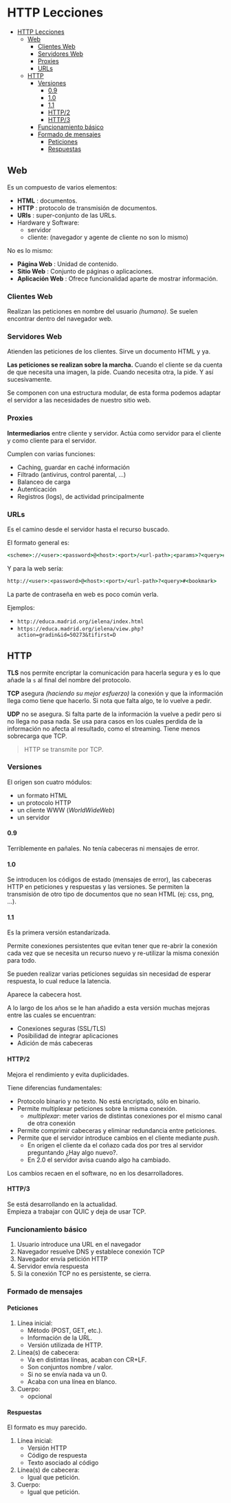 # HTTP Lecciones

- [HTTP Lecciones](#http-lecciones)
  - [Web](#web)
    - [Clientes Web](#clientes-web)
    - [Servidores Web](#servidores-web)
    - [Proxies](#proxies)
    - [URLs](#urls)
  - [HTTP](#http)
    - [Versiones](#versiones)
      - [0.9](#09)
      - [1.0](#10)
      - [1.1](#11)
      - [HTTP/2](#http2)
      - [HTTP/3](#http3)
    - [Funcionamiento básico](#funcionamiento-básico)
    - [Formado de mensajes](#formado-de-mensajes)
      - [Peticiones](#peticiones)
      - [Respuestas](#respuestas)

## Web

Es un compuesto de varios elementos:

- **HTML** : documentos.
- **HTTP** : protocolo de transmisión de documentos.
- **URIs** : super-conjunto de las URLs.
- Hardware y Software:
  - servidor
  - cliente: (navegador y agente de cliente no son lo mismo)

No es lo mismo:

- **Página Web** : Unidad de contenido.
- **Sitio Web** : Conjunto de páginas o aplicaciones.
- **Aplicación Web** : Ofrece funcionalidad aparte de mostrar información.

### Clientes Web

Realizan las peticiones en nombre del usuario *(humano)*. Se suelen encontrar dentro del navegador web.

### Servidores Web

Atienden las peticiones de los clientes. Sirve un documento HTML y ya.

**Las peticiones se realizan sobre la marcha.** Cuando el cliente se da cuenta de que necesita una imagen, la pide. Cuando necesita otra, la pide. Y así sucesivamente.

Se componen con una estructura modular, de esta forma podemos adaptar el servidor a las necesidades de nuestro sitio web.

### Proxies

**Intermediarios** entre cliente y servidor. Actúa como servidor para el cliente y como cliente para el servidor.

Cumplen con varias funciones:

- Caching, guardar en caché información
- Filtrado (antivirus, control parental, ...)
- Balanceo de carga
- Autenticación
- Registros (logs), de actividad principalmente

### URLs

Es el camino desde el servidor hasta el recurso buscado.

El formato general es:

``` cmd
<scheme>://<user>:<password>@<host>:<port>/<url-path>;<params>?<query>#<fragment>
```

Y para la web sería:

``` cmd
http://<user>:<password>@<host>:<port>/<url-path>?<query>#<bookmark>
```

La parte de contraseña en web es poco común verla.

Ejemplos:

- ```http://educa.madrid.org/ielena/index.html```
- ```https://educa.madrid.org/ielena/view.php?action=gradin&id=50273&tifirst=D```

## HTTP

**TLS** nos permite encriptar la comunicación para hacerla segura y es lo que añade la `s` al final del nombre del protocolo.

**TCP** asegura *(haciendo su mejor esfuerzo)* la conexión y que la información llega como tiene que hacerlo. Si nota que falta algo, te lo vuelve a pedir.

**UDP** no se asegura. Si falta parte de la información la vuelve a pedir pero si no llega no pasa nada. Se usa para casos en los cuales perdida de la información no afecta al resultado, como el streaming. Tiene menos sobrecarga que TCP.

> HTTP se transmite por TCP.

### Versiones

El origen son cuatro módulos:

- un formato HTML
- un protocolo HTTP
- un cliente WWW (*WorldWideWeb*)
- un servidor

#### 0.9

Terriblemente en pañales. No tenía cabeceras ni mensajes de error.

#### 1.0

Se introducen los códigos de estado (mensajes de error), las cabeceras HTTP en peticiones y respuestas y las versiones. Se permiten la transmisión de otro tipo de documentos que no sean HTML (ej: css, png, ...).

#### 1.1

Es la primera versión estandarizada.

Permite conexiones persistentes que evitan tener que re-abrir la conexión cada vez que se necesita un recurso nuevo y re-utilizar la misma conexión para todo.

Se pueden realizar varias peticiones seguidas sin necesidad de esperar respuesta, lo cual reduce la latencia.

Aparece la cabecera host.

A lo largo de los años se le han añadido a esta versión muchas mejoras entre las cuales se encuentran:

- Conexiones seguras (SSL/TLS)
- Posibilidad de integrar aplicaciones
- Adición de más cabeceras

#### HTTP/2

Mejora el rendimiento y evita duplicidades.

Tiene diferencias fundamentales:

- Protocolo binario y no texto. No está encriptado, sólo en binario.
- Permite multiplexar peticiones sobre la misma conexión.
  - *multiplexar*: meter varios de distintas conexiones por el mismo canal de otra conexión
- Permite comprimir cabeceras y eliminar redundancia entre peticiones.
- Permite que el servidor introduce cambios en el cliente mediante *push*.
  - En origen el cliente da el coñazo cada dos por tres al servidor preguntando ¿Hay algo nuevo?.
  - En 2.0 el servidor avisa cuando algo ha cambiado.

Los cambios recaen en el software, no en los desarrolladores.

#### HTTP/3

Se está desarrollando en la actualidad.  
Empieza a trabajar con QUIC y deja de usar TCP.

### Funcionamiento básico

1. Usuario introduce una URL en el navegador
2. Navegador resuelve DNS y establece conexión TCP
3. Navegador envía petición HTTP
4. Servidor envía respuesta
5. Si la conexión TCP no es persistente, se cierra.

### Formado de mensajes

#### Peticiones

1. Línea inicial:
   - Método (POST, GET, etc.).
   - Información de la URL.
   - Versión utilizada de HTTP.
2. Línea(s) de cabecera:
   - Va en distintas líneas, acaban con CR+LF.
   - Son conjuntos nombre / valor.
   - Si no se envía nada va un 0.
   - Acaba con una línea en blanco.
3. Cuerpo:
   - opcional

#### Respuestas

El formato es muy parecido.

1. Línea inicial:
   - Versión HTTP
   - Código de respuesta
   - Texto asociado al código
2. Línea(s) de cabecera:
   - Igual que petición.
3. Cuerpo:
   - Igual que petición.
